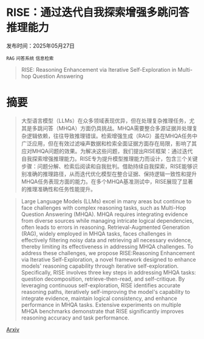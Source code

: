 # RISE：通过迭代自我探索增强多跳问答推理能力

发布时间：2025年05月27日

`RAG` `问答系统` `信息检索`

> RISE: Reasoning Enhancement via Iterative Self-Exploration in Multi-hop Question Answering

# 摘要

> 大型语言模型（LLMs）在众多领域表现优异，但在处理复杂推理任务，尤其是多跳问答（MHQA）方面仍具挑战。MHQA需要整合多源证据并处理复杂逻辑依赖，往往导致推理错误。检索增强生成（RAG）虽在MHQA任务中广泛应用，但在有效过滤噪声数据和检索全面证据方面存在局限，影响了其应对MHQA问题的效果。为解决这些问题，我们提出RISE框架：通过迭代自我探索增强推理能力。RISE专为提升模型推理能力而设计，包含三个关键步骤：问题分解、检索后阅读和自我批判。借助持续自我探索，RISE能够识别准确的推理路径，从而迭代优化模型在整合证据、保持逻辑一致性和提升MHQA任务表现方面的能力。在多个MHQA基准测试中，RISE展现了显著的推理准确性和任务性能提升。

> Large Language Models (LLMs) excel in many areas but continue to face challenges with complex reasoning tasks, such as Multi-Hop Question Answering (MHQA). MHQA requires integrating evidence from diverse sources while managing intricate logical dependencies, often leads to errors in reasoning. Retrieval-Augmented Generation (RAG), widely employed in MHQA tasks, faces challenges in effectively filtering noisy data and retrieving all necessary evidence, thereby limiting its effectiveness in addressing MHQA challenges. To address these challenges, we propose RISE:Reasoning Enhancement via Iterative Self-Exploration, a novel framework designed to enhance models' reasoning capability through iterative self-exploration. Specifically, RISE involves three key steps in addressing MHQA tasks: question decomposition, retrieve-then-read, and self-critique. By leveraging continuous self-exploration, RISE identifies accurate reasoning paths, iteratively self-improving the model's capability to integrate evidence, maintain logical consistency, and enhance performance in MHQA tasks. Extensive experiments on multiple MHQA benchmarks demonstrate that RISE significantly improves reasoning accuracy and task performance.

[Arxiv](https://arxiv.org/abs/2505.21940)